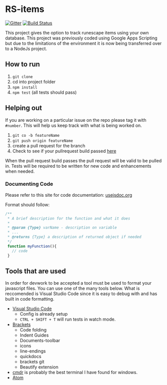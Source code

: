 # RS-items

[![Gitter](https://badges.gitter.im/Join%20Chat.svg)](https://gitter.im/rizowski/rs-items?utm_source=badge&utm_medium=badge&utm_campaign=pr-badge&utm_content=badge) [![Build Status](https://travis-ci.org/rizowski/rs-items.svg?branch=master)](https://travis-ci.org/rizowski/rs-items)

This project gives the option to track runescape items using your own database. This project was previously coded using Google Apps Scripting but due to the limitations of the environment it is now being transferred over to a NodeJs project.

## How to run
1. `git clone`
2. cd into project folder
4. `npm install`
5. `npm test` (all tests should pass)

## Helping out
If you are working on a particular issue on the repo please tag it with `#number`. This will help us keep track with what is being worked on.

1. `git co -b featureName`
2. `git push origin featureName`
3. create a pull request for the branch
4. Check to see if your pullrequest build passed [here](https://travis-ci.org/rizowski/rs-items/pull_requests)

When the pull request build passes the pull request will be valid to be pulled in. Tests will be required to be written for new code and enhancements when needed.

### Documenting Code
Please refer to this site for code documentation: [usejsdoc.org](http://usejsdoc.org/)

Format should follow:
```javascript
/**
 * A brief description for the function and what it does
 *
 * @param {Type} varName - description on variable
 * ...
 * @returns {Type} a description of returned object if needed
 */
 function myFunction(){
   // code
 }
```

## Tools that are used
In order for devwork to be accepted a tool must be used to format your javascript files. You can use one of the many tools below. What is reccomended is Visual Studio Code since it is easy to debug with and has built in code formatting.
  - [Visual Studio Code](https://code.visualstudio.com/Download)
    - Config is already setup
    - `CTRL + SHIFT + T` will run tests in watch mode.
  - [Brackets](http://brackets.io/)
    - Code folding
    - Indent Guides
    - Documents-toolbar
    - icons
    - line-endings
    - quickdocs
    - brackets git
    - Beautify extension
  - [cmdr](http://gooseberrycreative.com/cmder/) is probably the best terminal I have found for windows.
  - [Atom](http://atom.io/)
